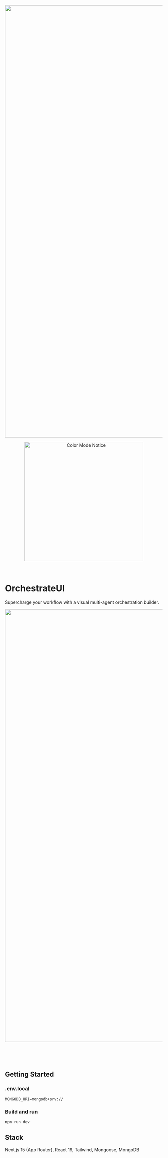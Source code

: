 <p align="center">
  <picture>
    <source media="(prefers-color-scheme: dark)" width="1380" alt="Dark Cover" srcset="https://github.com/user-attachments/assets/6a36d08f-84dd-4333-82cb-1a4feffdf5bd">
    <source media="(prefers-color-scheme: light)" width="1380" alt="Light Cover" srcset="https://github.com/user-attachments/assets/52834757-718d-4845-970b-6a6076aff70b">
    <img width="1380" alt="Cover" src="https://github.com/user-attachments/assets/52834757-718d-4845-970b-6a6076aff70b">
  </picture>
</p>

<p align="center">
  <picture>
    <source media="(prefers-color-scheme: dark)" width="380" alt="Color Mode Notice" srcset="https://github.com/buzsh/SwiftDiffusion/assets/158503966/a14699d6-24ff-4e27-b094-dbbf88eb9bd8">
    <source media="(prefers-color-scheme: light)" width="380" alt="Color Mode Notice" srcset="https://github.com/buzsh/SwiftDiffusion/assets/158503966/6df1c5da-5c04-4628-ba4f-a75d99471c7e">
    <img width="380" alt="Color Mode Notice" src="https://github.com/buzsh/SwiftDiffusion/assets/158503966/6df1c5da-5c04-4628-ba4f-a75d99471c7e">
  </picture>
</p>

<p>&nbsp;</p>

# OrchestrateUI

Supercharge your workflow with a visual multi-agent orchestration builder.

<p align="center">
  <picture>
    <source media="(prefers-color-scheme: dark)" width="1380" alt="Screenshot (Dark)" srcset="https://github.com/user-attachments/assets/ed6aec86-d518-4531-8306-66b975dd6113">
    <source media="(prefers-color-scheme: light)" width="1380" alt="Screenshot (Light)" srcset="https://github.com/user-attachments/assets/a5a9ad67-1f9c-4d34-851a-dc167d7c2e7f">
    <img width="1380" alt="Screenshot" src="https://github.com/user-attachments/assets/a5a9ad67-1f9c-4d34-851a-dc167d7c2e7f">
  </picture>
</p>

<p>&nbsp;</p>
<p>&nbsp;</p>

## Getting Started

### .env.local

```
MONGODB_URI=mongodb+srv://
```

### Build and run

```bash
npm run dev
```

## Stack
Next.js 15 (App Router), React 19, Tailwind, Mongoose, MongoDB
